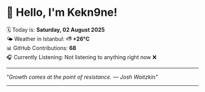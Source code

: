 # 👋 Hello, I'm Kekn9ne!

🗓️ Today is: **Saturday, 02 August 2025**  
🌤️ Weather in Istanbul: **⛅️  +26°C**  
📊 GitHub Contributions: **68**  
🎧 Currently Listening: Not listening to anything right now ❌

---

_"Growth comes at the point of resistance. — *Josh Waitzkin*"_

---
